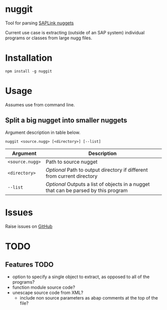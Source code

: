 # nuggit

Tool for parsing [SAPLink nuggets](https://wiki.scn.sap.com/wiki/display/ABAP/SAPlink)

Current use case is extracting (outside of an SAP system) individual programs or classes from large nugg files.

# Installation

`npm install -g nuggit`

# Usage
Assumes use from command line.

## Split a big nugget into smaller nuggets
Argument description in table below.

`nuggit <source.nugg> [<directory>] [--list]`

|Argument  |Description
|--|--|
|`<source.nugg>` |Path to source nugget |
|`<directory>`   |*Optional* Path to output directory if different from current directory |
|`--list`| *Optional* Outputs a list of objects in a nugget that can be parsed by this program |

# Issues
Raise issues on [GitHub](https://github.com/stu-b-doo/nuggit/issues)

# TODO
## Features TODO
- option to specify a single object to extract, as opposed to all of the programs?
- function module source code?
- unescape source code from XML?
	- include non source parameters as abap comments at the top of the file?
